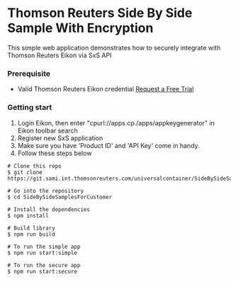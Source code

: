 # Thomson Reuters Side By Side Sample With Encryption

This simple web application demonstrates how to securely integrate with Thomson Reuters Eikon via SxS API

### Prerequisite
- Valid Thomson Reuters Eikon credential [Request a Free Trial](https://financial.thomsonreuters.com/en/products/tools-applications/trading-investment-tools/eikon-trading-software.html)

### Getting start
1. Login Eikon, then enter "cpurl://apps.cp./apps/appkeygenerator" in Eikon toolbar search
2. Register new SxS application
3. Make sure you have 'Product ID' and 'API Key' come in handy.
4. Follow these steps below

```
# Clone this repo
$ git clone https://git.sami.int.thomsonreuters.com/universalcontainer/SideBySideSamplesForCustomer.git

# Go into the repository
$ cd SideBySideSamplesForCustomer

# Install the dependencies
$ npm install 

# Build library
$ npm run build

# To run the simple app
$ npm run start:simple

# To run the secure app
$ npm run start:secure
```
